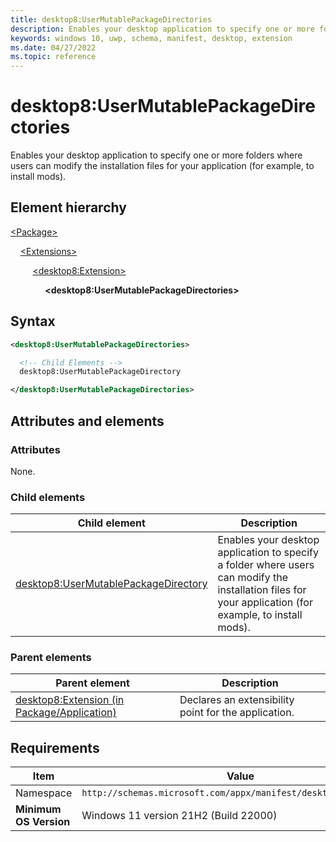 ```yaml
---
title: desktop8:UserMutablePackageDirectories
description: Enables your desktop application to specify one or more folders where users can modify the installation files for your application (for example to install mods).
keywords: windows 10, uwp, schema, manifest, desktop, extension
ms.date: 04/27/2022
ms.topic: reference
---
```


# desktop8:UserMutablePackageDirectories

Enables your desktop application to specify one or more folders where users can modify the installation files for your application (for example, to install mods).

## Element hierarchy

[\<Package\>](element-package.md)

&nbsp;&nbsp;&nbsp;&nbsp;[\<Extensions\>](element-extensions.md)

&nbsp;&nbsp;&nbsp;&nbsp; &nbsp;&nbsp;&nbsp;&nbsp;[\<desktop8:Extension\>](element-desktop8-extension.md)

&nbsp;&nbsp;&nbsp;&nbsp; &nbsp;&nbsp;&nbsp;&nbsp; &nbsp;&nbsp;&nbsp;&nbsp;**\<desktop8:UserMutablePackageDirectories\>**

## Syntax

```xml
<desktop8:UserMutablePackageDirectories>

  <!-- Child Elements -->
  desktop8:UserMutablePackageDirectory

</desktop8:UserMutablePackageDirectories>
```

## Attributes and elements

### Attributes

None.

### Child elements

| Child element | Description |
|-|-|
| [desktop8:UserMutablePackageDirectory](element-desktop8-usermutablepackagedirectory.md) | Enables your desktop application to specify a folder where users can modify the installation files for your application (for example, to install mods). |

### Parent elements

| Parent element | Description |
|-|-|
| [desktop8:Extension (in Package/Application)](element-1-extensions.md) | Declares an extensibility point for the application. |

## Requirements

| Item  | Value  |
|--|--|
| Namespace | `http://schemas.microsoft.com/appx/manifest/desktop/windows10/8` |
| **Minimum OS Version** | Windows 11 version 21H2 (Build 22000) |
